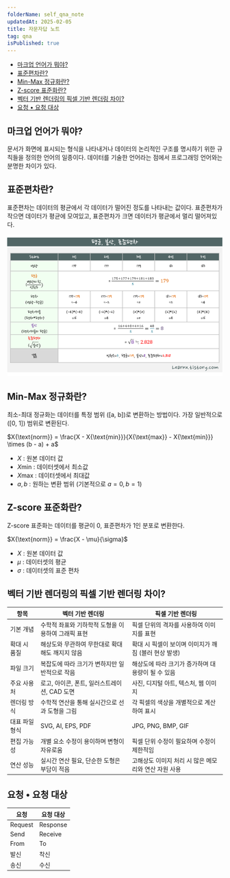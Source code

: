 ```yaml
---
folderName: self_qna_note
updatedAt: 2025-02-05
title: 자문자답 노트
tag: qna
isPublished: true
---
```


- [마크업 언어가 뭐야?](#마크업-언어가-뭐야)
- [표준편차란?](#표준편차란)
- [Min-Max 정규화란?](#min-max-정규화란)
- [Z-score 표준화란?](#z-score-표준화란)
- [벡터 기반 렌더링의 픽셀 기반 렌더링 차이?](#벡터-기반-렌더링의-픽셀-기반-렌더링-차이)
- [요청 • 요청 대상](#요청--요청-대상)

## 마크업 언어가 뭐야?

문서가 화면에 표시되는 형식을 나타내거나 데이터의 논리적인 구조를 명시하기 위한 규칙들을 정의한 언어의 일종이다. 데이터를 기술한 언어라는 점에서 프로그래밍 언어와는 분명한 차이가 있다.

## 표준편차란?

표준편차는 데이터의 평균에서 각 데이터가 떨어진 정도를 나타내는 값이다. 표준편차가 작으면 데이터가 평균에 모여있고, 표준편차가 크면 데이터가 평균에서 멀리 떨어져있다.

![img](images/standard_deviation.png)

## Min-Max 정규화란?

최소-최대 정규화는 데이터를 특정 범위 \([a, b]\)로 변환하는 방법이다. 가장 일반적으로 \([0, 1]\) 범위로 변환된다.

$X{\text{norm}} = \frac{X - X{\text{min}}}{X{\text{max}} - X{\text{min}}} \times (b - a) + a$

- $X$ : 원본 데이터 값
- $X{\text{min}}$ : 데이터셋에서 최소값
- $X{\text{max}}$ : 데이터셋에서 최대값
- $a, b$ : 원하는 변환 범위 (기본적으로 $a=0, b=1$)

## Z-score 표준화란?

Z-score 표준화는 데이터를 평균이 0, 표준편차가 1인 분포로 변환한다.

$X{\text{norm}} = \frac{X - \mu}{\sigma}$

- $X$ : 원본 데이터 값
- $\mu$ : 데이터셋의 평균
- $\sigma$ : 데이터셋의 표준 편차

## 벡터 기반 렌더링의 픽셀 기반 렌더링 차이?

| 항목           | 벡터 기반 렌더링                                   | 픽셀 기반 렌더링                                     |
| -------------- | -------------------------------------------------- | ---------------------------------------------------- |
| 기본 개념      | 수학적 좌표와 기하학적 도형을 이용하여 그래픽 표현 | 픽셀 단위의 격자를 사용하여 이미지를 표현            |
| 확대 시 품질   | 해상도와 무관하여 무한대로 확대해도 깨지지 않음    | 확대 시 픽셀이 보이며 이미지가 깨짐 (블러 현상 발생) |
| 파일 크기      | 복잡도에 따라 크기가 변하지만 일반적으로 작음      | 해상도에 따라 크기가 증가하며 대용량이 될 수 있음    |
| 주요 사용처    | 로고, 아이콘, 폰트, 일러스트레이션, CAD 도면       | 사진, 디지털 아트, 텍스처, 웹 이미지                 |
| 렌더링 방식    | 수학적 연산을 통해 실시간으로 선과 도형을 그림     | 각 픽셀의 색상을 개별적으로 계산하여 표시            |
| 대표 파일 형식 | SVG, AI, EPS, PDF                                  | JPG, PNG, BMP, GIF                                   |
| 편집 가능성    | 개별 요소 수정이 용이하며 변형이 자유로움          | 픽셀 단위 수정이 필요하며 수정이 제한적임            |
| 연산 성능      | 실시간 연산 필요, 단순한 도형은 부담이 적음        | 고해상도 이미지 처리 시 많은 메모리와 연산 자원 사용 |

## 요청 • 요청 대상

| 요청    | 요청 대상 |
| ------- | --------- |
| Request | Response  |
| Send    | Receive   |
| From    | To        |
| 발신    | 착신      |
| 송신    | 수신      |
